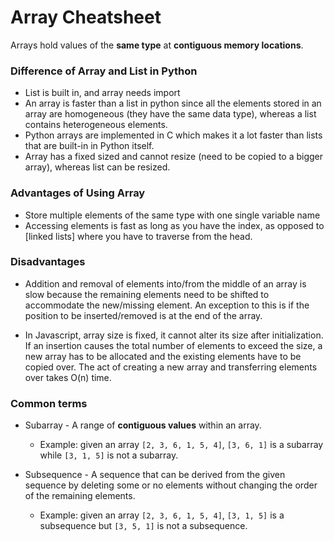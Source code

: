 # Array Cheatsheet

Arrays hold values of the **same type** at **contiguous memory locations**. 

### Difference of Array and List in Python

- List is built in, and array needs import
- An array is faster than a list in python since all the elements stored in an array are homogeneous (they have the same data type), whereas a list contains heterogeneous elements.
- Python arrays are implemented in C which makes it a lot faster than lists that are built-in in Python itself.
- Array has a fixed sized and cannot resize (need to be copied to a bigger array), whereas list can be resized.

### Advantages of Using Array

- Store multiple elements of the same type with one single variable name
- Accessing elements is fast as long as you have the index, as opposed to [linked lists] where you have to traverse from the head.


### Disadvantages

- Addition and removal of elements into/from the middle of an array is slow because the remaining elements need to be shifted to accommodate the new/missing element. An exception to this is if the position to be inserted/removed is at the end of the array.

- In Javascript, array size is fixed, it cannot alter its size after initialization. If an insertion causes the total number of elements to exceed the size, a new array has to be allocated and the existing elements have to be copied over. The act of creating a new array and transferring elements over takes O(n) time.

### Common terms


- Subarray - A range of **contiguous values** within an array.
  - Example: given an array `[2, 3, 6, 1, 5, 4]`, `[3, 6, 1]` is a subarray while `[3, 1, 5]` is not a subarray.
  
- Subsequence - A sequence that can be derived from the given sequence by deleting some or no elements without changing the order of the remaining elements.
  - Example: given an array `[2, 3, 6, 1, 5, 4]`, `[3, 1, 5]` is a subsequence but `[3, 5, 1]` is not a subsequence.



















